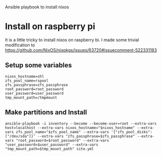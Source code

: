 Ansible playbook to install nixos

# Install on raspberry pi

It is a little tricky to install nixos on raspberry bi. I made some trivial modification to https://github.com/NixOS/nixpkgs/issues/63720#issuecomment-522331183

## Setup some variables
```shell
nixos_hostname=shl
zfs_pool_name=rspool
zfs_passphrase=zfs_passphrase
root_password=root_password
user_password=user_password
tmp_mount_path=/tmpmount
```

## Make partitions and Install
```shell
ansible-playbook -i inventory --become --become-user=root --extra-vars host=localhost --extra-vars nixos_hostname="$nixos_hostname" --extra-vars zfs_pool_name="$zfs_pool_name" --extra-vars '{"zfs_pool_disks": ["/dev/sda"]}' --extra-vars "zfs_passphrase=$zfs_passphrase" --extra-vars "root_password=$root_password" --extra-vars "user_password=$user_password" --extra-vars "tmp_mount_path=$tmp_mount_path" site.yml
```
